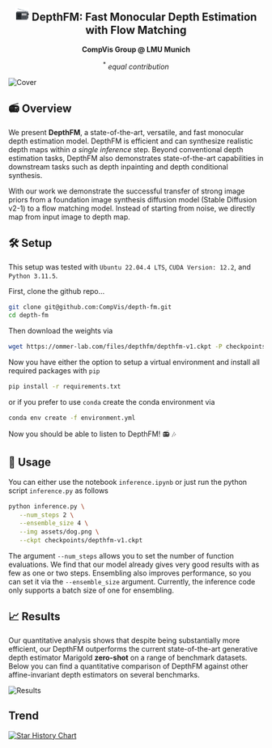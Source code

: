 <p align="center">
 <!-- <h2 align="center">📻 DepthFM: Fast Monocular Depth Estimation with Flow Matching</h2> -->
 <h2 align="center"><img src=assets/figures/radio.png width=28> DepthFM: Fast Monocular Depth Estimation with Flow Matching</h2>
 <p align="center"> 
    
 </p><p align="center"> 
   
 </p>
 <p align="center"> 
    <b>CompVis Group @ LMU Munich</b>
 </p>
  <p align="center"> <sup>*</sup> <i>equal contribution</i> </p>
</p>

 </p>
 
 


![Cover](/assets/figures/dfm-cover.png)


## 📻 Overview

We present **DepthFM**, a state-of-the-art, versatile, and fast monocular depth estimation model. DepthFM is efficient and can synthesize realistic depth maps within *a single inference* step. Beyond conventional depth estimation tasks, DepthFM also demonstrates state-of-the-art capabilities in downstream tasks such as depth inpainting and depth conditional synthesis.

With our work we demonstrate the successful transfer of strong image priors from a foundation image synthesis diffusion model (Stable Diffusion v2-1) to a flow matching model. Instead of starting from noise, we directly map from input image to depth map.


## 🛠️ Setup

This setup was tested with `Ubuntu 22.04.4 LTS`, `CUDA Version: 12.2`, and `Python 3.11.5`.

First, clone the github repo...

```bash
git clone git@github.com:CompVis/depth-fm.git
cd depth-fm
```

Then download the weights via

```bash
wget https://ommer-lab.com/files/depthfm/depthfm-v1.ckpt -P checkpoints/
```

Now you have either the option to setup a virtual environment and install all required packages with `pip`

```bash
pip install -r requirements.txt
```

or if you prefer to use `conda` create the conda environment via

```bash
conda env create -f environment.yml
```

Now you should be able to listen to DepthFM! 📻 🎶


## 🚀 Usage

You can either use the notebook `inference.ipynb` or just run the python script `inference.py` as follows

```bash
python inference.py \
   --num_steps 2 \
   --ensemble_size 4 \
   --img assets/dog.png \
   --ckpt checkpoints/depthfm-v1.ckpt
```

The argument `--num_steps` allows you to set the number of function evaluations. We find that our model already gives very good results with as few as one or two steps. Ensembling also improves performance, so you can set it via the `--ensemble_size` argument. Currently, the inference code only supports a batch size of one for ensembling.

## 📈 Results

Our quantitative analysis shows that despite being substantially more efficient, our DepthFM outperforms the current state-of-the-art generative depth estimator Marigold **zero-shot** on a range of benchmark datasets. Below you can find a quantitative comparison of DepthFM against other affine-invariant depth estimators on several benchmarks.

![Results](/assets/figures/sota-comparison.jpg)



## Trend

[![Star History Chart](https://api.star-history.com/svg?repos=CompVis/depth-fm&type=Date)](https://star-history.com/#CompVis/depth-fm&Date)






